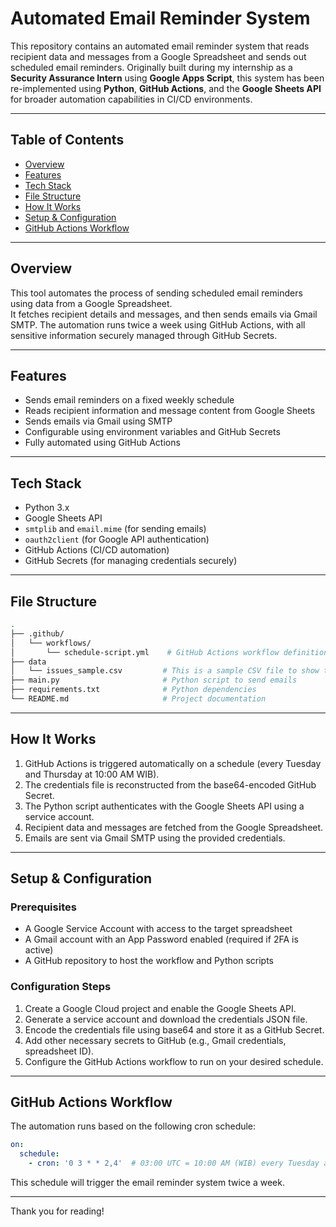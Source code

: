 # Automated Email Reminder System

This repository contains an automated email reminder system that reads recipient data and messages from a Google Spreadsheet and sends out scheduled email reminders. Originally built during my internship as a **Security Assurance Intern** using **Google Apps Script**, this system has been re-implemented using **Python**, **GitHub Actions**, and the **Google Sheets API** for broader automation capabilities in CI/CD environments.

---

## Table of Contents

- [Overview](#overview)  
- [Features](#features)  
- [Tech Stack](#tech-stack)  
- [File Structure](#file-structure)  
- [How It Works](#how-it-works)  
- [Setup & Configuration](#setup--configuration)  
- [GitHub Actions Workflow](#github-actions-workflow)  

---

## Overview

This tool automates the process of sending scheduled email reminders using data from a Google Spreadsheet.  
It fetches recipient details and messages, and then sends emails via Gmail SMTP. The automation runs twice a week using GitHub Actions, with all sensitive information securely managed through GitHub Secrets.

---

## Features

- Sends email reminders on a fixed weekly schedule  
- Reads recipient information and message content from Google Sheets  
- Sends emails via Gmail using SMTP  
- Configurable using environment variables and GitHub Secrets  
- Fully automated using GitHub Actions

---

## Tech Stack

- Python 3.x  
- Google Sheets API  
- `smtplib` and `email.mime` (for sending emails)  
- `oauth2client` (for Google API authentication)  
- GitHub Actions (CI/CD automation)  
- GitHub Secrets (for managing credentials securely)

---

## File Structure

```bash
.
├── .github/
│   └── workflows/
│       └── schedule-script.yml    # GitHub Actions workflow definition
├── data
│   └── issues_sample.csv         # This is a sample CSV file to show the expected structure of issue data
├── main.py                       # Python script to send emails
├── requirements.txt              # Python dependencies
└── README.md                     # Project documentation
```

---

## How It Works

1. GitHub Actions is triggered automatically on a schedule (every Tuesday and Thursday at 10:00 AM WIB).  
2. The credentials file is reconstructed from the base64-encoded GitHub Secret.  
3. The Python script authenticates with the Google Sheets API using a service account.  
4. Recipient data and messages are fetched from the Google Spreadsheet.  
5. Emails are sent via Gmail SMTP using the provided credentials.  

---

## Setup & Configuration

### Prerequisites

- A Google Service Account with access to the target spreadsheet  
- A Gmail account with an App Password enabled (required if 2FA is active)  
- A GitHub repository to host the workflow and Python scripts  

### Configuration Steps

1. Create a Google Cloud project and enable the Google Sheets API.  
2. Generate a service account and download the credentials JSON file.  
3. Encode the credentials file using base64 and store it as a GitHub Secret.  
4. Add other necessary secrets to GitHub (e.g., Gmail credentials, spreadsheet ID).  
5. Configure the GitHub Actions workflow to run on your desired schedule.  

---

## GitHub Actions Workflow

The automation runs based on the following cron schedule:

```yaml
on:
  schedule:
    - cron: '0 3 * * 2,4'  # 03:00 UTC = 10:00 AM (WIB) every Tuesday and Thursday
```

This schedule will trigger the email reminder system twice a week.

---

Thank you for reading!
